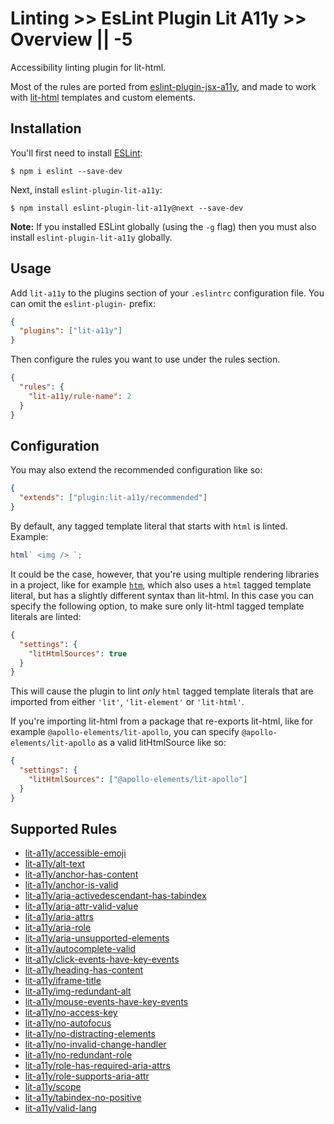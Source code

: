 # Linting >> EsLint Plugin Lit A11y >> Overview || -5

Accessibility linting plugin for lit-html.

Most of the rules are ported from [eslint-plugin-jsx-a11y](https://github.com/jsx-eslint/eslint-plugin-jsx-a11y), and made to work with [lit-html](https://lit-html.polymer-project.org/) templates and custom elements.

## Installation

You'll first need to install [ESLint](http://eslint.org):

```
$ npm i eslint --save-dev
```

Next, install `eslint-plugin-lit-a11y`:

```
$ npm install eslint-plugin-lit-a11y@next --save-dev
```

**Note:** If you installed ESLint globally (using the `-g` flag) then you must also install `eslint-plugin-lit-a11y` globally.

## Usage

Add `lit-a11y` to the plugins section of your `.eslintrc` configuration file. You can omit the `eslint-plugin-` prefix:

```json
{
  "plugins": ["lit-a11y"]
}
```

Then configure the rules you want to use under the rules section.

```json
{
  "rules": {
    "lit-a11y/rule-name": 2
  }
}
```

## Configuration

You may also extend the recommended configuration like so:

```json
{
  "extends": ["plugin:lit-a11y/recommended"]
}
```

By default, any tagged template literal that starts with `html` is linted. Example:

```js
html` <img /> `;
```

It could be the case, however, that you're using multiple rendering libraries in a project, like for example [`htm`](https://github.com/developit/htm), which also uses a `html` tagged template literal, but has a slightly different syntax than lit-html. In this case you can specify the following option, to make sure only lit-html tagged template literals are linted:

```json
{
  "settings": {
    "litHtmlSources": true
  }
}
```

This will cause the plugin to lint _only_ `html` tagged template literals that are imported from either `'lit'`, `'lit-element'` or `'lit-html'`.

If you're importing lit-html from a package that re-exports lit-html, like for example `@apollo-elements/lit-apollo`, you can specify `@apollo-elements/lit-apollo` as a valid litHtmlSource like so:

```json
{
  "settings": {
    "litHtmlSources": ["@apollo-elements/lit-apollo"]
  }
}
```

## Supported Rules

- [lit-a11y/accessible-emoji](https://github.com/open-wc/open-wc/blob/de3412e9a60a52f5d02628943f28d05b81f31084/docs/docs/linting/eslint-plugin-lit-a11y/rules/accessible-emoji.md)
- [lit-a11y/alt-text](https://github.com/open-wc/open-wc/blob/de3412e9a60a52f5d02628943f28d05b81f31084/docs/docs/linting/eslint-plugin-lit-a11y/rules/alt-text.md)
- [lit-a11y/anchor-has-content](https://github.com/open-wc/open-wc/blob/de3412e9a60a52f5d02628943f28d05b81f31084/docs/docs/linting/eslint-plugin-lit-a11y/rules/anchor-has-content.md)
- [lit-a11y/anchor-is-valid](https://github.com/open-wc/open-wc/blob/de3412e9a60a52f5d02628943f28d05b81f31084/docs/docs/linting/eslint-plugin-lit-a11y/rules/anchor-is-valid.md)
- [lit-a11y/aria-activedescendant-has-tabindex](https://github.com/open-wc/open-wc/blob/de3412e9a60a52f5d02628943f28d05b81f31084/docs/docs/linting/eslint-plugin-lit-a11y/rules/aria-activedescendant-has-tabindex.md)
- [lit-a11y/aria-attr-valid-value](https://github.com/open-wc/open-wc/blob/de3412e9a60a52f5d02628943f28d05b81f31084/docs/docs/linting/eslint-plugin-lit-a11y/rules/aria-attr-valid-value.md)
- [lit-a11y/aria-attrs](https://github.com/open-wc/open-wc/blob/de3412e9a60a52f5d02628943f28d05b81f31084/docs/docs/linting/eslint-plugin-lit-a11y/rules/aria-attrs.md)
- [lit-a11y/aria-role](https://github.com/open-wc/open-wc/blob/de3412e9a60a52f5d02628943f28d05b81f31084/docs/docs/linting/eslint-plugin-lit-a11y/rules/aria-role.md)
- [lit-a11y/aria-unsupported-elements](https://github.com/open-wc/open-wc/blob/de3412e9a60a52f5d02628943f28d05b81f31084/docs/docs/linting/eslint-plugin-lit-a11y/rules/aria-unsupported-elements.md)
- [lit-a11y/autocomplete-valid](https://github.com/open-wc/open-wc/blob/de3412e9a60a52f5d02628943f28d05b81f31084/docs/docs/linting/eslint-plugin-lit-a11y/rules/autocomplete-valid.md)
- [lit-a11y/click-events-have-key-events](https://github.com/open-wc/open-wc/blob/de3412e9a60a52f5d02628943f28d05b81f31084/docs/docs/linting/eslint-plugin-lit-a11y/rules/click-events-have-key-events.md)
- [lit-a11y/heading-has-content](https://github.com/open-wc/open-wc/blob/de3412e9a60a52f5d02628943f28d05b81f31084/docs/docs/linting/eslint-plugin-lit-a11y/rules/heading-has-content.md)
- [lit-a11y/iframe-title](https://github.com/open-wc/open-wc/blob/de3412e9a60a52f5d02628943f28d05b81f31084/docs/docs/linting/eslint-plugin-lit-a11y/rules/iframe-title.md)
- [lit-a11y/img-redundant-alt](https://github.com/open-wc/open-wc/blob/de3412e9a60a52f5d02628943f28d05b81f31084/docs/docs/linting/eslint-plugin-lit-a11y/rules/img-redundant-alt.md)
- [lit-a11y/mouse-events-have-key-events](https://github.com/open-wc/open-wc/blob/de3412e9a60a52f5d02628943f28d05b81f31084/docs/docs/linting/eslint-plugin-lit-a11y/rules/mouse-events-have-key-events.md)
- [lit-a11y/no-access-key](https://github.com/open-wc/open-wc/blob/de3412e9a60a52f5d02628943f28d05b81f31084/docs/docs/linting/eslint-plugin-lit-a11y/rules/no-access-key.md)
- [lit-a11y/no-autofocus](https://github.com/open-wc/open-wc/blob/de3412e9a60a52f5d02628943f28d05b81f31084/docs/docs/linting/eslint-plugin-lit-a11y/rules/no-autofocus.md)
- [lit-a11y/no-distracting-elements](https://github.com/open-wc/open-wc/blob/de3412e9a60a52f5d02628943f28d05b81f31084/docs/docs/linting/eslint-plugin-lit-a11y/rules/no-distracting-elements.md)
- [lit-a11y/no-invalid-change-handler](https://github.com/open-wc/open-wc/blob/de3412e9a60a52f5d02628943f28d05b81f31084/docs/docs/linting/eslint-plugin-lit-a11y/rules/no-invalid-change-handler.md)
- [lit-a11y/no-redundant-role](https://github.com/open-wc/open-wc/blob/de3412e9a60a52f5d02628943f28d05b81f31084/docs/docs/linting/eslint-plugin-lit-a11y/rules/no-redundant-role.md)
- [lit-a11y/role-has-required-aria-attrs](https://github.com/open-wc/open-wc/blob/de3412e9a60a52f5d02628943f28d05b81f31084/docs/docs/linting/eslint-plugin-lit-a11y/rules/role-has-required-aria-attrs.md)
- [lit-a11y/role-supports-aria-attr](https://github.com/open-wc/open-wc/blob/de3412e9a60a52f5d02628943f28d05b81f31084/docs/docs/linting/eslint-plugin-lit-a11y/rules/role-supports-aria-attr.md)
- [lit-a11y/scope](https://github.com/open-wc/open-wc/blob/de3412e9a60a52f5d02628943f28d05b81f31084/docs/docs/linting/eslint-plugin-lit-a11y/rules/scope.md)
- [lit-a11y/tabindex-no-positive](https://github.com/open-wc/open-wc/blob/de3412e9a60a52f5d02628943f28d05b81f31084/docs/docs/linting/eslint-plugin-lit-a11y/rules/tabindex-no-positive.md)
- [lit-a11y/valid-lang](https://github.com/open-wc/open-wc/blob/de3412e9a60a52f5d02628943f28d05b81f31084/docs/docs/linting/eslint-plugin-lit-a11y/rules/valid-lang.md)
